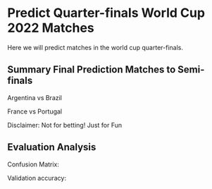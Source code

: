 Predict Quarter-finals World Cup 2022 Matches
===============
Here we will predict matches in the world cup quarter-finals.

**Summary Final Prediction Matches to Semi-finals**
---------------
Argentina vs Brazil

France vs Portugal


Disclaimer: Not for betting! Just for Fun

**Evaluation Analysis**
---------------
Confusion Matrix:

Validation accuracy:

